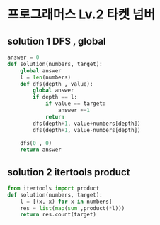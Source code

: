 # 프로그래머스 Lv.2 타켓 넘버

## solution 1 DFS , global

```python
answer = 0
def solution(numbers, target):
    global answer
    l = len(numbers)
    def dfs(depth , value):
        global answer
        if depth == l:
            if value == target:
                answer +=1
            return
        dfs(depth+1, value+numbers[depth])
        dfs(depth+1, value-numbers[depth])
    
    dfs(0 , 0)
    return answer
```

## solution 2 itertools product

```python
from itertools import product
def solution(numbers, target):
    l = [(x,-x) for x in numbers]
    res = list(map(sum ,product(*l)))
    return res.count(target)
```
